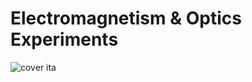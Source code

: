 # Electromagnetism & Optics Experiments

![cover ita](https://user-images.githubusercontent.com/55017307/147786923-bfc903b0-c216-4b10-83b6-d3a7fa5ae4d7.png)
